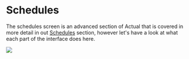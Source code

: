 # Schedules

The schedules screen is an advanced section of Actual that is covered in more detail in out [Schedules](/budgeting/schedules) section, however let's have a look at what each part of the interface does here.

![](/img/schedules/schedules-1.png)
